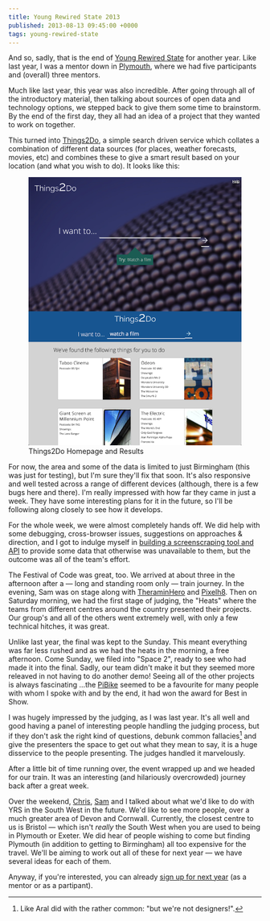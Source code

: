 ```yaml
---
title: Young Rewired State 2013
published: 2013-08-13 09:45:00 +0000
tags: young-rewired-state
---
```


And so, sadly, that is the end of [Young Rewired State][yrs] for another year. Like
last year, I was a mentor down in [Plymouth][centre], where we had five participants
and (overall) three mentors.

Much like last year, this year was also incredible. After going through all of the
introductory material, then talking about sources of open data and technology 
options, we stepped back to give them some time to brainstorm. By the end of the
first day, they all had an idea of a project that they wanted to work on together.

This turned into [Things2Do][], a simple search driven service which collates a
combination of different data sources (for places, weather forecasts, movies, etc)
and combines these to give a smart result based on your location (and what you
wish to do). It looks like this:

<figure>
  <img src="/resources/images/things2do.png" alt="Things2Do Homepage and Results"
    width="500px">
  <figcaption>Things2Do Homepage and Results</figcaption>
</figure>

For now, the area and some of the data is limited to just Birmingham (this was just
for testing), but I'm sure they'll fix that soon. It's also responsive and well
tested across a range of different devices (although, there is a few bugs here and
there). I'm really impressed with how far they came in just a week. They have some 
interesting plans for it in the future, so I'll be following along closely to see 
how it develops.

For the whole week, we were almost completely hands off. We did help with some 
debugging, cross-browser issues, suggestions on approaches & direction, and I got 
to indulge myself in [building a screenscraping tool and API][moviesapi] to provide
some data that otherwise was unavailable to them, but the outcome was all of the
team's effort.

The Festival of Code was great, too. We arrived at about three in the afternoon
after a &mdash; long and standing room only &mdash; train journey. In the evening,
Sam was on stage along with [TheraminHero][] and [Pixelh8][]. Then on Saturday 
morning, we had the first stage of judging, the "Heats" where the teams from 
different centres around the country presented their projects. Our group's and all 
of the others went extremely well, with only a few technical hitches, it was great.

Unlike last year, the final was kept to the Sunday. This meant everything was far
less rushed and as we had the heats in the morning, a free afternoon. Come Sunday, 
we filed into "Space 2", ready to see who had made it into the final. Sadly, our 
team didn't make it but they seemed more releaved in not having to do another demo! 
Seeing all of the other projects is always fascinating …the [PiBike][] seemed to be 
a favourite for many people with whom I spoke with and by the end, it had won the
award for Best in Show.

I was hugely impressed by the judging, as I was last year. It's all well and good
having a panel of interesting people handling the judging process, but if they
don't ask the right kind of questions, debunk common fallacies[^design] and give
the presenters the space to get out what they mean to say, it is a huge
disservice to the people presenting. The judges handled it marvelously.

After a little bit of time running over, the event wrapped up and we headed for our
train. It was an interesting (and hilariously overcrowded) journey back after a
great week.

Over the weekend, [Chris][], [Sam][] and I talked about what we'd like to do with
YRS in the South West in the future. We'd like to see more people, over a much
greater area of Devon and Cornwall. Currently, the closest centre to us is Bristol 
&mdash; which isn't *really* the South West when you are used to being in Plymouth
or Exeter. We did hear of people wishing to come but finding Plymouth (in addition 
to getting to Birmingham) all too expensive for the travel. We'll be aiming to work 
out all of these for next year &mdash; we have several ideas for each of them.

Anyway, if you're interested, you can already [sign up for next year][2014] (as a 
mentor or as a partipant).

[^design]: Like Aral did with the rather common: "but we're not designers!".

[yrs]: https://youngrewiredstate.org/
[centre]: https://youngrewiredstate.org/centres/view/i-dat
[Things2Do]: http://things2do.ws/
[moviesapi]: /posts/moviesapi.html
[TheraminHero]: http://www.thereminhero.com
[Pixelh8]: http://www.pixelh8.co.uk
[PiBike]: http://hacks.youngrewiredstate.org/events/YRS2013/picycle
[Chris]: http://thisisthechris.co.uk/
[Sam]: http://wray.pro/
[2014]: https://youngrewiredstate.org/events/gb/2014/festival-of-code-2014

